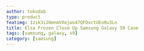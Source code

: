```yaml
---
author: tokodab
type: product
featimg: 1zik3i2OmnmVXejwo47QFDxctUEo0u3Ln
title: Elsa Frozen Close Up Samsung Galaxy S9 Case
tags: [samsung, galaxy, s9]
category: [samsung]
---
```

